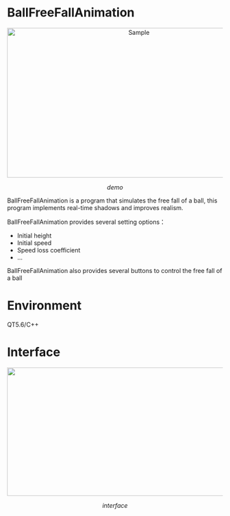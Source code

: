 # BallFreeFallAnimation

<p align="center">
	<img src="https://github.com/kaiwu119/BallFreeFallAnimation/blob/master/image/1-2.gif" alt="Sample"  width="600" height="350">
	<p align="center">
		<em>demo</em>
	</p>
</p>

BallFreeFallAnimation is a program that simulates the free fall of a ball, this program implements real-time shadows and improves realism.	

BallFreeFallAnimation provides several setting options：	
*	Initial height	
*	Initial speed	
*	Speed loss coefficient	
*	...

BallFreeFallAnimation also provides several buttons to control the free fall of a ball	

# Environment
QT5.6/C++	

# Interface	

<p align="center">
	<img src="https://github.com/kaiwu119/BallFreeFallAnimation/blob/master/image/ballFreeFall.jpg"  width="600" height="300">
	<p align="center">
		<em>interface</em>
	</p>
</p>


